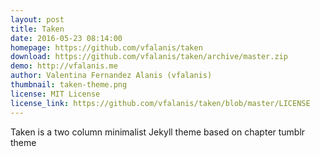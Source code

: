 ```yaml
---
layout: post
title: Taken
date: 2016-05-23 08:14:00
homepage: https://github.com/vfalanis/taken
download: https://github.com/vfalanis/taken/archive/master.zip
demo: http://vfalanis.me
author: Valentina Fernandez Alanis (vfalanis)
thumbnail: taken-theme.png
license: MIT License
license_link: https://github.com/vfalanis/taken/blob/master/LICENSE
---
```


Taken is a two column minimalist Jekyll theme based on chapter tumblr theme
